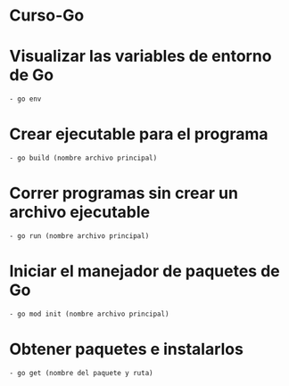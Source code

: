 # Curso-Go

# Visualizar las variables de entorno de Go

    - go env

# Crear ejecutable para el programa

    - go build (nombre archivo principal)

# Correr programas sin crear un archivo ejecutable

    - go run (nombre archivo principal)

# Iniciar el manejador de paquetes de Go

    - go mod init (nombre archivo principal)

# Obtener paquetes e instalarlos

    - go get (nombre del paquete y ruta)
